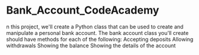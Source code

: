 # Bank_Account_CodeAcademy
n this project, we'll create a Python class that can be used to create and manipulate a personal bank account.  The bank account class you'll create should have methods for each of the following:  Accepting deposits Allowing withdrawals Showing the balance Showing the details of the account
